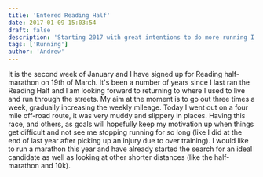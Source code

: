 ```yaml
---
title: 'Entered Reading Half'
date: 2017-01-09 15:03:54
draft: false
description: 'Starting 2017 with great intentions to do more running I have signed up for Reading half marathon on the 19th March.'
tags: ['Running']
author: 'Andrew'
---
```


It is the second week of January and I have signed up for Reading half-marathon on 19th of March. It's been a number of years since I last ran the Reading Half and I am looking forward to returning to where I used to live and run through the streets. My aim at the moment is to go out three times a week, gradually increasing the weekly mileage. Today I went out on a four mile off-road route, it was very muddy and slippery in places. Having this race, and others, as goals will hopefully keep my motivation up when things get difficult and not see me stopping running for so long (like I did at the end of last year after picking up an injury due to over training). I would like to run a marathon this year and have already started the search for an ideal candidate as well as looking at other shorter distances (like the half-marathon and 10k).
